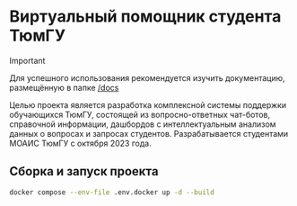 # Виртуальный помощник студента ТюмГУ

> [!IMPORTANT]
> Для успешного использования рекомендуется изучить документацию, размещённую в папке [/docs](docs/README.md)

Целью проекта является разработка комплексной системы поддержки обучающихся ТюмГУ, состоящей из вопросно-ответных чат-ботов, справочной информации, дашбордов с интеллектуальным анализом данных о вопросах и запросах студентов. Разрабатывается студентами МОАИС ТюмГУ с октября 2023 года.

## Сборка и запуск проекта
```bash
docker compose --env-file .env.docker up -d --build
```
